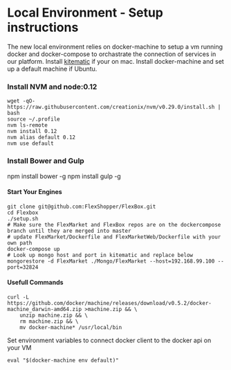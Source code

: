 # Local Environment - Setup instructions

The new local environment relies on docker-machine to setup a vm running docker and docker-compose to orchastrate the connection of services in our platform. Install [kitematic] if your on mac. Install docker-machine and set up a default machine if Ubuntu.

### Install NVM and node:0.12
```
wget -qO- https://raw.githubusercontent.com/creationix/nvm/v0.29.0/install.sh | bash
source ~/.profile
nvm ls-remote
nvm install 0.12
nvm alias default 0.12
nvm use default
```

### Install Bower and Gulp
npm install bower -g
npm install gulp -g

#### Start Your Engines
```
git clone git@github.com:FlexShopper/FlexBox.git
cd Flexbox
./setup.sh
# Make sure the FlexMarket and FlexBox repos are on the dockercompose branch until they are merged into master
# update FlexMarket/Dockerfile and FlexMarketWeb/Dockerfile with your own path
docker-compose up
# Look up mongo host and port in kitematic and replace below
mongorestore -d FlexMarket ./Mongo/FlexMarket --host=192.168.99.100 --port=32824
```

####  Usefull Commands
```
curl -L https://github.com/docker/machine/releases/download/v0.5.2/docker-machine_darwin-amd64.zip >machine.zip && \
    unzip machine.zip && \
    rm machine.zip && \
    mv docker-machine* /usr/local/bin
```

Set environment variables to connect docker client to the docker api on your VM
```
eval "$(docker-machine env default)"
```




[//]: # (These are reference links used in the body of this note and get stripped out when the markdown processor does it's job. There is no need to format nicely because it shouldn't be seen. Thanks SO - http://stackoverflow.com/questions/4823468/store-comments-in-markdown-syntax)


   [kitematic]: <https://kitematic.com>

